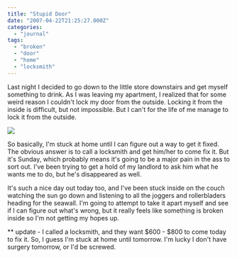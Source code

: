 ```yaml
---
title: "Stupid Door"
date: "2007-04-22T21:25:27.000Z"
categories: 
  - "journal"
tags: 
  - "broken"
  - "door"
  - "home"
  - "locksmith"
---
```


Last night I decided to go down to the little store downstairs and get myself something to drink. As I was leaving my apartment, I realized that for some weird reason I couldn't lock my door from the outside. Locking it from the inside is difficult, but not impossible. But I can't for the life of me manage to lock it from the outside.

![](http://farm1.static.flickr.com/175/469163789_b245d1bd0a.jpg?v=0)

So basically, I'm stuck at home until I can figure out a way to get it fixed. The obvious answer is to call a locksmith and get him/her to come fix it. But it's Sunday, which probably means it's going to be a major pain in the ass to sort out. I've been trying to get a hold of my landlord to ask him what he wants me to do, but he's disappeared as well.

It's such a nice day out today too, and I've been stuck inside on the couch watching the sun go down and listening to all the joggers and rollerbladers heading for the seawall. I'm going to attempt to take it apart myself and see if I can figure out what's wrong, but it really feels like something is broken inside so I'm not getting my hopes up.

\*\* update - I called a locksmith, and they want $600 - $800 to come today to fix it. So, I guess I'm stuck at home until tomorrow. I'm lucky I don't have surgery tomorrow, or I'd be screwed.
